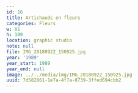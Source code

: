 ```yaml
---
id: 16
title: Artichauds en fleurs
categories: Fleurs
w: 81
h: 100
location: graphic studio
note: null
file: IMG_20180922_150925.jpg
year: '1989'
year_start: 1989
year_end: null
image: ../../media/img/IMG_20180922_150925.jpg
uuid: 7d582861-1e7a-4f7a-8739-3ffed694cbb2
---
```



